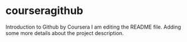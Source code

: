 # courseragithub
Introduction to Github by Coursera
I am editing the README file. Adding some more details about the project description.
